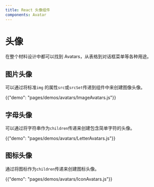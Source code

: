 ```yaml
---
title: React 头像组件
components: Avatar
---
```

# 头像

<p class="description">在整个材料设计中都可以找到 Avatars，从表格到对话框菜单等各种用途。</p>

## 图片头像

可以通过将标准` img ` 的属性` src `或` srcSet `传递到组件中来创建图像头像。

{{"demo": "pages/demos/avatars/ImageAvatars.js"}}

## 字母头像

可以通过将字符串作为` children `传递来创建包含简单字符的头像。

{{"demo": "pages/demos/avatars/LetterAvatars.js"}}

## 图标头像

通过将图标作为` children `传递来创建图标头像。

{{"demo": "pages/demos/avatars/IconAvatars.js"}}
